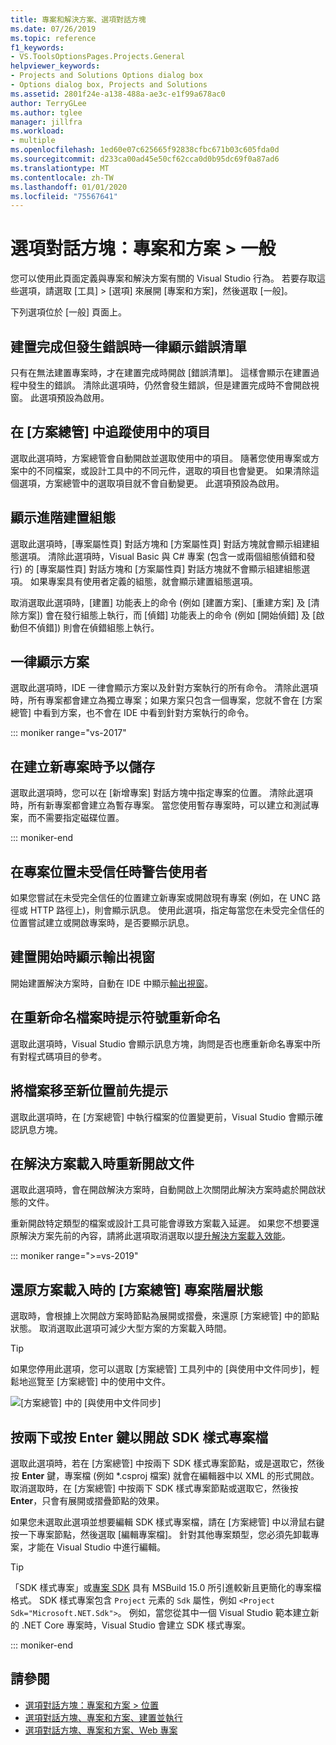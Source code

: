 ```yaml
---
title: 專案和解決方案、選項對話方塊
ms.date: 07/26/2019
ms.topic: reference
f1_keywords:
- VS.ToolsOptionsPages.Projects.General
helpviewer_keywords:
- Projects and Solutions Options dialog box
- Options dialog box, Projects and Solutions
ms.assetid: 2801f24e-a138-488a-ae3c-e1f99a678ac0
author: TerryGLee
ms.author: tglee
manager: jillfra
ms.workload:
- multiple
ms.openlocfilehash: 1ed60e07c625665f92838cfbc671b03c605fda0d
ms.sourcegitcommit: d233ca00ad45e50cf62cca0d0b95dc69f0a87ad6
ms.translationtype: MT
ms.contentlocale: zh-TW
ms.lasthandoff: 01/01/2020
ms.locfileid: "75567641"
---
```

# <a name="options-dialog-box-projects-and-solutions--general"></a>選項對話方塊：專案和方案 \> 一般

您可以使用此頁面定義與專案和解決方案有關的 Visual Studio 行為。 若要存取這些選項，請選取 [工具] > [選項] 來展開 [專案和方案]，然後選取 [一般]。

下列選項位於 [一般] 頁面上。

## <a name="always-show-error-list-if-build-finishes-with-errors"></a>建置完成但發生錯誤時一律顯示錯誤清單

只有在無法建置專案時，才在建置完成時開啟 [錯誤清單]。 這樣會顯示在建置過程中發生的錯誤。 清除此選項時，仍然會發生錯誤，但是建置完成時不會開啟視窗。 此選項預設為啟用。

## <a name="track-active-item-in-solution-explorer"></a>在 [方案總管] 中追蹤使用中的項目

選取此選項時，方案總管會自動開啟並選取使用中的項目。 隨著您使用專案或方案中的不同檔案，或設計工具中的不同元件，選取的項目也會變更。 如果清除這個選項，方案總管中的選取項目就不會自動變更。 此選項預設為啟用。

## <a name="show-advanced-build-configurations"></a>顯示進階建置組態

選取此選項時，[專案屬性頁] 對話方塊和 [方案屬性頁] 對話方塊就會顯示組建組態選項。 清除此選項時，Visual Basic 與 C# 專案 (包含一或兩個組態偵錯和發行) 的 [專案屬性頁] 對話方塊和 [方案屬性頁] 對話方塊就不會顯示組建組態選項。 如果專案具有使用者定義的組態，就會顯示建置組態選項。

取消選取此選項時，[建置] 功能表上的命令 (例如 [建置方案]、[重建方案] 及 [清除方案]) 會在發行組態上執行，而 [偵錯] 功能表上的命令 (例如 [開始偵錯] 及 [啟動但不偵錯]) 則會在偵錯組態上執行。

## <a name="always-show-solution"></a>一律顯示方案

選取此選項時，IDE 一律會顯示方案以及針對方案執行的所有命令。 清除此選項時，所有專案都會建立為獨立專案；如果方案只包含一個專案，您就不會在 [方案總管] 中看到方案，也不會在 IDE 中看到針對方案執行的命令。

::: moniker range="vs-2017"

## <a name="save-new-projects-when-created"></a>在建立新專案時予以儲存

選取此選項時，您可以在 [新增專案] 對話方塊中指定專案的位置。 清除此選項時，所有新專案都會建立為暫存專案。 當您使用暫存專案時，可以建立和測試專案，而不需要指定磁碟位置。

::: moniker-end

## <a name="warn-user-when-the-project-location-is-not-trusted"></a>在專案位置未受信任時警告使用者

如果您嘗試在未受完全信任的位置建立新專案或開啟現有專案 (例如，在 UNC 路徑或 HTTP 路徑上)，則會顯示訊息。 使用此選項，指定每當您在未受完全信任的位置嘗試建立或開啟專案時，是否要顯示訊息。

## <a name="show-output-window-when-build-starts"></a>建置開始時顯示輸出視窗

開始建置解決方案時，自動在 IDE 中顯示[輸出視窗](../../ide/reference/output-window.md)。

## <a name="prompt-for-symbolic-renaming-when-renaming-files"></a>在重新命名檔案時提示符號重新命名

選取此選項時，Visual Studio 會顯示訊息方塊，詢問是否也應重新命名專案中所有對程式碼項目的參考。

## <a name="prompt-before-moving-files-to-a-new-location"></a>將檔案移至新位置前先提示

選取此選項時，在 [方案總管] 中執行檔案的位置變更前，Visual Studio 會顯示確認訊息方塊。

## <a name="reopen-documents-on-solution-load"></a>在解決方案載入時重新開啟文件

選取此選項時，會在開啟解決方案時，自動開啟上次關閉此解決方案時處於開啟狀態的文件。

重新開啟特定類型的檔案或設計工具可能會導致方案載入延遲。 如果您不想要還原解決方案先前的內容，請將此選項取消選取以[提升解決方案載入效能](../../ide/visual-studio-performance-tips-and-tricks.md#disable-automatic-file-restore)。

::: moniker range=">=vs-2019"

## <a name="restore-solution-explorer-project-hierarchy-state-on-solution-load"></a>還原方案載入時的 [方案總管] 專案階層狀態

選取時，會根據上次開啟方案時節點為展開或摺疊，來還原 [方案總管] 中的節點狀態。 取消選取此選項可減少大型方案的方案載入時間。

> [!TIP]
> 如果您停用此選項，您可以選取 [方案總管] 工具列中的 [與使用中文件同步]，輕鬆地巡覽至 [方案總管] 中的使用中文件。
>
> ![[方案總管] 中的 [與使用中文件同步]](media/sync-active-document.png)

## <a name="open-sdk-style-project-files-with-double-click-or-the-enter-key"></a>按兩下或按 Enter 鍵以開啟 SDK 樣式專案檔

選取此選項時，若在 [方案總管] 中按兩下 SDK 樣式專案節點，或是選取它，然後按 **Enter** 鍵，專案檔 (例如 \*.csproj 檔案) 就會在編輯器中以 XML 的形式開啟。 取消選取時，在 [方案總管] 中按兩下 SDK 樣式專案節點或選取它，然後按 **Enter**，只會有展開或摺疊節點的效果。

如果您未選取此選項並想要編輯 SDK 樣式專案檔，請在 [方案總管] 中以滑鼠右鍵按一下專案節點，然後選取 [編輯專案檔]。 針對其他專案類型，您必須先卸載專案，才能在 Visual Studio 中進行編輯。

> [!TIP]
> 「SDK 樣式專案」或[專案 SDK](../../msbuild/how-to-use-project-sdk.md) 具有 MSBuild 15.0 所引進較新且更簡化的專案檔格式。 SDK 樣式專案包含 `Project` 元素的 `Sdk` 屬性，例如 `<Project Sdk="Microsoft.NET.Sdk">`。 例如，當您從其中一個 Visual Studio 範本建立新的 .NET Core 專案時，Visual Studio 會建立 SDK 樣式專案。

::: moniker-end

## <a name="see-also"></a>請參閱

- [選項對話方塊：專案和方案 \> 位置](projects-solutions-locations-options.md)
- [選項對話方塊、專案和方案、建置並執行](../../ide/reference/options-dialog-box-projects-and-solutions-build-and-run.md)
- [選項對話方塊、專案和方案、Web 專案](../../ide/reference/options-dialog-box-projects-and-solutions-web-projects.md)
